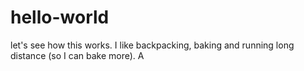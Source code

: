# hello-world
let's see how this works. I like backpacking, baking and running long distance (so I can bake more). 
A

